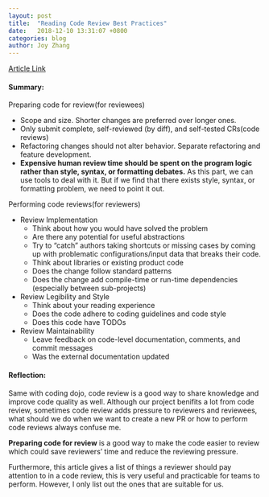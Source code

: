 ```yaml
---
layout: post
title:  "Reading Code Review Best Practices"
date:   2018-12-10 13:31:07 +0800
categories: blog
author: Joy Zhang
---
```


[Article Link](https://medium.com/palantir/code-review-best-practices-19e02780015f)

#### Summary:

Preparing code for review(for reviewees)
- Scope and size. Shorter changes are preferred over longer ones.
- Only submit complete, self-reviewed (by diff), and self-tested CRs(code reviews)
- Refactoring changes should not alter behavior. Separate refactoring and feature development.
- **Expensive human review time should be spent on the program logic rather than style, syntax, or formatting debates.** As this part, we can use tools to deal with it. But if we find that there exists style, syntax, or formatting problem, we need to point it out.

Performing code reviews(for reviewers)
- Review Implementation
  - Think about how you would have solved the problem
  - Are there any potential for useful abstractions
  - Try to “catch” authors taking shortcuts or missing cases by coming up with problematic configurations/input data that breaks their code.
  - Think about libraries or existing product code
  - Does the change follow standard patterns
  - Does the change add compile-time or run-time dependencies (especially between sub-projects)
- Review Legibility and Style
  - Think about your reading experience
  - Does the code adhere to coding guidelines and code style
  - Does this code have TODOs
- Review Maintainability
  - Leave feedback on code-level documentation, comments, and commit messages
  - Was the external documentation updated

#### Reflection:

Same with coding dojo, code review is a good way to share knowledge and improve code quality as well. Although our project benifits a lot from code review, sometimes code review adds pressure to reviewers and reviewees, what should we do when we want to create a new PR or how to perform code reviews always confuse me.

**Preparing code for review** is a good way to make the code easier to review which could save reviewers’ time and reduce the reviewing pressure.

Furthermore, this article gives a list of things a reviewer should pay attention to in a code review, this is very useful and practicable for teams to perform. However, I only list out the ones that are suitable for us.
